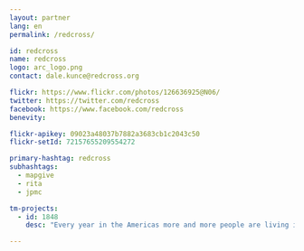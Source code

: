 ```yaml
---
layout: partner
lang: en
permalink: /redcross/

id: redcross
name: redcross
logo: arc_logo.png
contact: dale.kunce@redcross.org

flickr: https://www.flickr.com/photos/126636925@N06/
twitter: https://twitter.com/redcross
facebook: https://www.facebook.com/redcross
benevity:

flickr-apikey: 09023a48037b7882a3683cb1c2043c50
flickr-setId: 72157655209554272

primary-hashtag: redcross
subhashtags:
  - mapgive
  - rita
  - jpmc

tm-projects:
  - id: 1848
    desc: "Every year in the Americas more and more people are living in conditions of vulnerability to natural hazards and climate change. To help reduce disaster risk and enhance community resilience in the region, the American Red Cross is working with Red Cross partners in the Bahamas, Belize, Colombia, Costa Rica, Ecuador, El Salvador, Guyana, Honduras, Jamaica, Nicaragua, Panama and Peru to address local hazards and vulnerabilities in dozens of disaster-prone communities."

---
```

